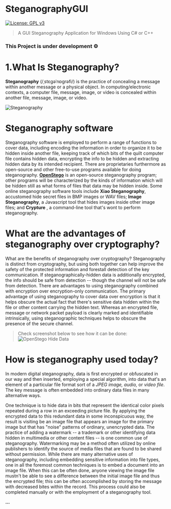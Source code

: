 # SteganographyGUI
[![License: GPL v3](https://img.shields.io/badge/License-GPLv3-blue.svg)](https://www.gnu.org/licenses/gpl-3.0)
> A GUI Steganography Application for Windows Using C# or C++

### This Project is under development ⚙️

# 1.What Is Steganography? 

**Steganography** (/ˌstɛɡəˈnɒɡrəfi/) is the practice of concealing a message within another message or a physical object. In computing/electronic contexts, a computer file, message, image, or video is concealed within another file, message, image, or video.

![Steganography](https://media.wired.com/photos/594db1717c1bde11fe06f341/master/w_120)

# Steganography software
Steganography software is employed to perform a range of functions to cover data, including encoding the information in order to organize it to be hidden inside another file, keeping track of which bits of the quilt computer file contains hidden data, encrypting the info to be hidden and extracting hidden data by its intended recipient. There are proprietaries furthermore as open-source and other free-to-use programs available for doing steganography. **[OpenStego](https://www.openstego.com/)** is an open-source steganography program; other programs will be characterized by the kinds of information which will be hidden still as what forms of files that data may be hidden inside. Some online steganography software tools include **Xiao Steganography**, accustomed hide secret files in BMP images or WAV files; **Image Steganography**, a Javascript tool that hides images inside other image files; and **Crypture** , a command-line tool that's wont to perform steganography.

# What are the advantages of steganography over cryptography?
What are the benefits of steganography over cryptography? Steganography is distinct from cryptography, but using both together can help improve the safety of the protected information and forestall detection of the key communication. If steganographically-hidden data is additionally encrypted, the info should be safe from detection -- though the channel will not be safe from detection. There are advantages to using steganography combined with encryption over encryption-only communication. The primary advantage of using steganography to cover data over encryption is that it helps obscure the actual fact that there's sensitive data hidden within the file or other content carrying the hidden text. Whereas an encrypted file, message or network packet payload is clearly marked and identifiable intrinsically, using steganographic techniques helps to obscure the presence of the secure channel.
> Check screenshot below to see how it can be done:
![OpenStego Hide Data](https://www.openstego.com/image/screenshot/01.png)

# How is steganography used today?
In modern digital steganography, data is first encrypted or obfuscated in our way and then inserted, employing a special algorithm, into data that's an element of a particular file format sort of a _JPEG image, audio,_ or _video file_. The key message is often embedded into ordinary data files in many alternative ways. 

One technique is to hide data in bits that represent the identical color pixels repeated during a row in an exceeding picture file. By applying the encrypted data to this redundant data in some inconspicuous way, the result is visiting be an image file that appears an image for the primary image but that has "noise" patterns of ordinary, unencrypted data. 
The practice of adding a watermark -- a trademark or other identifying data hidden in multimedia or other content files -- is one common use of steganography. Watermarking may be a method often utilized by online publishers to identify the source of media files that are found to be shared without permission. While there are many alternative uses of steganography, including embedding sensitive information into file types, one in all the foremost common techniques is to embed a document into an image file. When this can be often done, anyone viewing the image file mustn't be able to see a difference between the initial image file and thus the encrypted file; this can be often accomplished by storing the message with decreased bites within the record. This process could also be completed manually or with the employment of a steganography tool.

**...**
